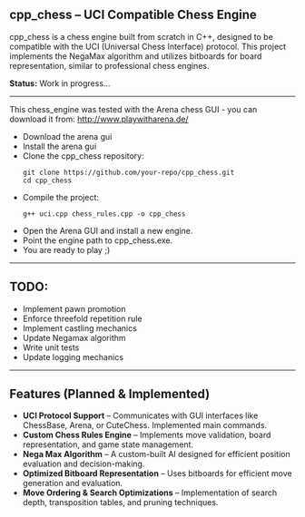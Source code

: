 ## cpp_chess – UCI Compatible Chess Engine

cpp_chess is a chess engine built from scratch in C++, designed to be compatible with the UCI (Universal Chess Interface) protocol. This project implements the NegaMax algorithm and utilizes bitboards for board representation, similar to professional chess engines.

**Status:** Work in progress...

---
This chess_engine was tested with the Arena chess GUI - you can download it from: http://www.playwitharena.de/
 - Download the arena gui
 - Install the arena gui
 - Clone the cpp_chess repository:
   ```batch
   git clone https://github.com/your-repo/cpp_chess.git
   cd cpp_chess
   ```
 - Compile the project:
   ```batch
   g++ uci.cpp chess_rules.cpp -o cpp_chess
   ```
 - Open the Arena GUI and install a new engine.
 - Point the engine path to cpp_chess.exe.
 - You are ready to play ;)

---
## TODO:
- Implement pawn promotion
- Enforce threefold repetition rule
- Implement castling mechanics
- Update Negamax algorithm
- Write unit tests
- Update logging mechanics

---
## Features (Planned & Implemented)
-  **UCI Protocol Support** – Communicates with GUI interfaces like ChessBase, Arena, or CuteChess. Implemented main commands.
-  **Custom Chess Rules Engine** – Implements move validation, board representation, and game state management.
-  **Nega Max Algorithm** – A custom-built AI designed for efficient position evaluation and decision-making.
-  **Optimized Bitboard Representation** – Uses bitboards for efficient move generation and evaluation.
-  **Move Ordering & Search Optimizations** – Implementation of search depth, transposition tables, and pruning techniques.

